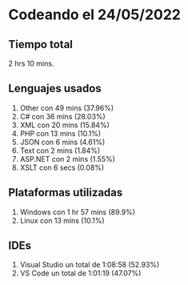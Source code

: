 # Codeando el 24/05/2022

## Tiempo total
2 hrs 10 mins.

## Lenguajes usados
1. Other con 49 mins (37.96%)
1. C# con 36 mins (28.03%)
1. XML con 20 mins (15.84%)
1. PHP con 13 mins (10.1%)
1. JSON con 6 mins (4.61%)
1. Text con 2 mins (1.84%)
1. ASP.NET con 2 mins (1.55%)
1. XSLT con 6 secs (0.08%)

## Plataformas utilizadas
1. Windows con 1 hr 57 mins (89.9%)
1. Linux con 13 mins (10.1%)

## IDEs
1. Visual Studio un total de 1:08:58 (52.93%)
1. VS Code un total de 1:01:19 (47.07%)
